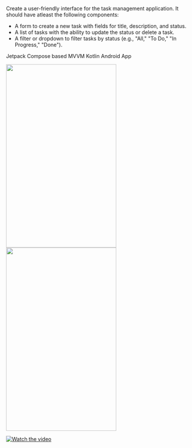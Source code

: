 Create a user-friendly interface for the task management application. It should have atleast the following components:

- A form to create a new task with fields for title, description, and status.
- A list of tasks with the ability to update the status or delete a task.
- A filter or dropdown to filter tasks by status (e.g., "All," "To Do," "In Progress," "Done").


Jetpack Compose based MVVM Kotlin Android App



<img src="https://i.imgur.com/aertqsF.png" width="300" height="500"/> <img src="https://i.imgur.com/1m72tLE.png" width="300" height="500"/>



[![Watch the video]()](https://www.loom.com/share/aea178d45b604b4b8184dea2d52acc43?sid=01820c7c-0d66-46cd-b1bc-9e079000f646)
